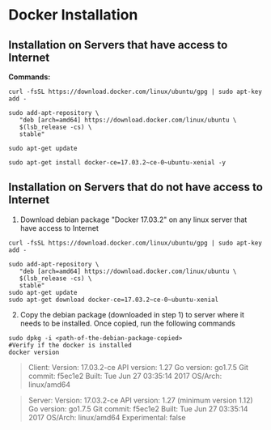 # Docker Installation

## Installation on Servers that have access to Internet
**Commands:**
```
curl -fsSL https://download.docker.com/linux/ubuntu/gpg | sudo apt-key add -

sudo add-apt-repository \
   "deb [arch=amd64] https://download.docker.com/linux/ubuntu \
   $(lsb_release -cs) \
   stable"

sudo apt-get update

sudo apt-get install docker-ce=17.03.2~ce-0~ubuntu-xenial -y
```

## Installation on Servers that **do not** have access to Internet

1. Download debian package "Docker 17.03.2" on any linux server that have access to Internet  
```
curl -fsSL https://download.docker.com/linux/ubuntu/gpg | sudo apt-key add -

sudo add-apt-repository \
   "deb [arch=amd64] https://download.docker.com/linux/ubuntu \
   $(lsb_release -cs) \
   stable"
sudo apt-get update
sudo apt-get download docker-ce=17.03.2~ce-0~ubuntu-xenial

```
2. Copy the debian package (downloaded in step 1) to server where it needs to be installed. Once copied, run the following commands
```
sudo dpkg -i <path-of-the-debian-package-copied>
#Verify if the docker is installed
docker version
```
>Client:
>Version:      17.03.2-ce
>API version:  1.27
>Go version:   go1.7.5
>Git commit:   f5ec1e2
>Built:        Tue Jun 27 03:35:14 2017
>OS/Arch:      linux/amd64

>Server:
>Version:      17.03.2-ce
>API version:  1.27 (minimum version 1.12)
>Go version:   go1.7.5
>Git commit:   f5ec1e2
>Built:        Tue Jun 27 03:35:14 2017
>OS/Arch:      linux/amd64
>Experimental: false

